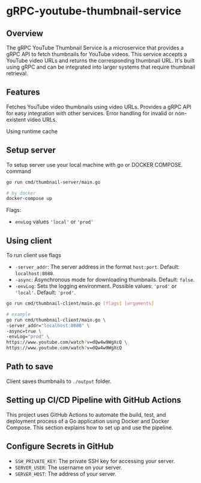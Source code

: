 # gRPC-youtube-thumbnail-service

## Overview
The gRPC YouTube Thumbnail Service is a microservice that provides a gRPC API to fetch thumbnails for YouTube videos. 
This service accepts a YouTube video URLs and returns the corresponding thumbnail URL. 
It's built using gRPC and can be integrated into larger systems that require thumbnail retrieval.

## Features
Fetches YouTube video thumbnails using video URLs.
Provides a gRPC API for easy integration with other services.
Error handling for invalid or non-existent video URLs.

Using runtime cache

## Setup server
To setup server use your local machine with go or DOCKER COMPOSE.
command
``` bash
go run cmd/thumbnail-server/main.go

# by docker
docker-compose up
```
Flags: 
- `envLog` values `'local'` or `'prod'`

## Using client
To run client use flags
- `-server_addr`: The server address in the format `host:port`. Default: `localhost:8080`.
- `-async`: Asynchronous mode for downloading thumbnails. Default: `false`.
- `-envLog`: Sets the logging environment. Possible values: `'prod'` or `'local'`. Default: `'prod'`.

```bash
go run cmd/thumbnail-client/main.go [flags] [arguments] 

# example
go run cmd/thumbnail-client/main.go \
-server_addr="localhost:8080" \
-async=true \
-envLog="prod" \
https://www.youtube.com/watch?v=dQw4w9WgXcQ \
https://www.youtube.com/watch?v=dQw4w9WgXcQ
```
## Path to save
Client saves thumbnails to `./output` folder.

## Setting up CI/CD Pipeline with GitHub Actions
This project uses GitHub Actions to automate the build, test, and deployment process of a Go application using Docker and Docker Compose. This section explains how to set up and use the pipeline.

## Configure Secrets in GitHub
- `SSH_PRIVATE_KEY`: The private SSH key for accessing your server.
- `SERVER_USER`: The username on your server.
- `SERVER_HOST`: The address of your server.

